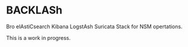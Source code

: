 # BACKLASh
Bro elAstiCsearch Kibana LogstAsh Suricata Stack for NSM opertations. 

This is a work in progress. 
